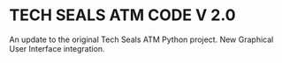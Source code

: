 # TECH SEALS ATM CODE V 2.0
An update to the original Tech Seals ATM Python project. New Graphical User Interface integration.
